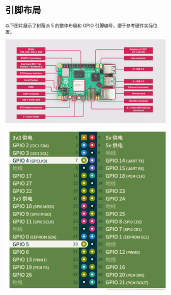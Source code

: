 # 引脚布局

以下图片展示了树莓派 5 的整体布局和 GPIO 引脚编号，便于参考硬件实际位置。

![Raspberry Pi 5 Layout](img/layout.jpg)

![GPIO Pins](img/GPIO.png)
